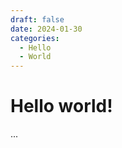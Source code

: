 ```yaml
---
draft: false 
date: 2024-01-30 
categories:
  - Hello
  - World
---
```


# Hello world!
...